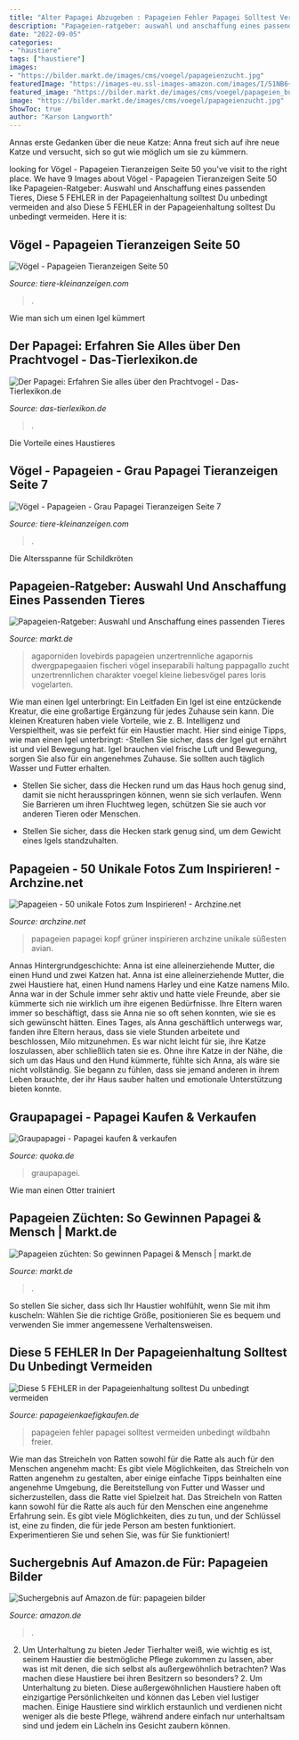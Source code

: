 ```yaml
---
title: "Alter Papagei Abzugeben : Papageien Fehler Papagei Solltest Vermeiden Unbedingt Wildbahn Freier"
description: "Papageien-ratgeber: auswahl und anschaffung eines passenden tieres"
date: "2022-09-05"
categories:
- "haustiere"
tags: ["haustiere"]
images:
- "https://bilder.markt.de/images/cms/voegel/papageienzucht.jpg"
featuredImage: "https://images-eu.ssl-images-amazon.com/images/I/51NB6+-JMpL._AC_US218_.jpg"
featured_image: "https://bilder.markt.de/images/cms/voegel/papageien_bunt_compr25kb.jpg"
image: "https://bilder.markt.de/images/cms/voegel/papageienzucht.jpg"
ShowToc: true
author: "Karson Langworth"
---
```



Annas erste Gedanken über die neue Katze: Anna freut sich auf ihre neue Katze und versucht, sich so gut wie möglich um sie zu kümmern.

	

		
looking for Vögel - Papageien Tieranzeigen Seite 50 you've visit to the right place. We have 9 Images about Vögel - Papageien Tieranzeigen Seite 50 like Papageien-Ratgeber: Auswahl und Anschaffung eines passenden Tieres, Diese 5 FEHLER in der Papageienhaltung solltest Du unbedingt vermeiden and also Diese 5 FEHLER in der Papageienhaltung solltest Du unbedingt vermeiden. Here it is:
		
    
## Vögel - Papageien Tieranzeigen Seite 50

<img loading=lazy src="http://www.tiere-kleinanzeigen.com/export/e3b442ca56fe02256f5e6322672a3.jpg" onerror="this.onerror=null;this.src='https://tse3.mm.bing.net/th?id=OIP.sRlCcjFuAwsnmk6WI4b7agHaF7&amp;pid=15.1';" alt="Vögel - Papageien Tieranzeigen Seite 50">

_Source: tiere-kleinanzeigen.com_

>. 

	

Wie man sich um einen Igel kümmert

    
## Der Papagei: Erfahren Sie Alles über Den Prachtvogel - Das-Tierlexikon.de

<img loading=lazy src="https://www.das-tierlexikon.de/wp-content/uploads/2018/06/papageien-paar-624x416.jpeg" onerror="this.onerror=null;this.src='https://tse3.mm.bing.net/th?id=OIP.12hD7FUr8FbrtlOWc6SCfQHaE8&amp;pid=15.1';" alt="Der Papagei: Erfahren Sie alles über den Prachtvogel - Das-Tierlexikon.de">

_Source: das-tierlexikon.de_

>. 

	

Die Vorteile eines Haustieres

    
## Vögel - Papageien - Grau Papagei Tieranzeigen Seite 7

<img loading=lazy src="https://tiere-kleinanzeigen.com/export/d981e087ee2092bb86fd79b331783.jpg" onerror="this.onerror=null;this.src='https://tse1.mm.bing.net/th?id=OIP.EURRYVqobm2KZZHI1YhGVAHaHB&amp;pid=15.1';" alt="Vögel - Papageien - Grau Papagei Tieranzeigen Seite 7">

_Source: tiere-kleinanzeigen.com_

>. 

	

Die Altersspanne für Schildkröten

    
## Papageien-Ratgeber: Auswahl Und Anschaffung Eines Passenden Tieres

<img loading=lazy src="https://bilder.markt.de/images/cms/voegel/papageienzucht.jpg" onerror="this.onerror=null;this.src='https://tse2.mm.bing.net/th?id=OIP.bh39vHb5aMwsG4ZfVBVvhAHaE6&amp;pid=15.1';" alt="Papageien-Ratgeber: Auswahl und Anschaffung eines passenden Tieres">

_Source: markt.de_

>agaporniden lovebirds papageien unzertrennliche agapornis dwergpapegaaien fischeri vögel inseparabili haltung pappagallo zucht unzertrennlichen charakter voegel kleine liebesvögel pares loris vogelarten. 

	

Wie man einen Igel unterbringt: Ein Leitfaden
Ein Igel ist eine entzückende Kreatur, die eine großartige Ergänzung für jedes Zuhause sein kann. Die kleinen Kreaturen haben viele Vorteile, wie z. B. Intelligenz und Verspieltheit, was sie perfekt für ein Haustier macht. Hier sind einige Tipps, wie man einen Igel unterbringt:
-Stellen Sie sicher, dass der Igel gut ernährt ist und viel Bewegung hat. Igel brauchen viel frische Luft und Bewegung, sorgen Sie also für ein angenehmes Zuhause. Sie sollten auch täglich Wasser und Futter erhalten.

- Stellen Sie sicher, dass die Hecken rund um das Haus hoch genug sind, damit sie nicht herausspringen können, wenn sie sich verlaufen. Wenn Sie Barrieren um ihren Fluchtweg legen, schützen Sie sie auch vor anderen Tieren oder Menschen.

- Stellen Sie sicher, dass die Hecken stark genug sind, um dem Gewicht eines Igels standzuhalten.

    
## Papageien - 50 Unikale Fotos Zum Inspirieren! - Archzine.net

<img loading=lazy src="https://archzine.net/wp-content/uploads/2015/05/grüner-papagei-bunter-papagei-papagei-bilder-.jpg" onerror="this.onerror=null;this.src='https://tse4.mm.bing.net/th?id=OIP.MnYz47iSZ7h1qcvVfk5OhgHaE4&amp;pid=15.1';" alt="Papageien - 50 unikale Fotos zum Inspirieren! - Archzine.net">

_Source: archzine.net_

>papageien papagei kopf grüner inspirieren archzine unikale süßesten avian. 

	

Annas Hintergrundgeschichte: Anna ist eine alleinerziehende Mutter, die einen Hund und zwei Katzen hat.
Anna ist eine alleinerziehende Mutter, die zwei Haustiere hat, einen Hund namens Harley und eine Katze namens Milo. Anna war in der Schule immer sehr aktiv und hatte viele Freunde, aber sie kümmerte sich nie wirklich um ihre eigenen Bedürfnisse. Ihre Eltern waren immer so beschäftigt, dass sie Anna nie so oft sehen konnten, wie sie es sich gewünscht hätten. Eines Tages, als Anna geschäftlich unterwegs war, fanden ihre Eltern heraus, dass sie viele Stunden arbeitete und beschlossen, Milo mitzunehmen. Es war nicht leicht für sie, ihre Katze loszulassen, aber schließlich taten sie es. Ohne ihre Katze in der Nähe, die sich um das Haus und den Hund kümmerte, fühlte sich Anna, als wäre sie nicht vollständig. Sie begann zu fühlen, dass sie jemand anderen in ihrem Leben brauchte, der ihr Haus sauber halten und emotionale Unterstützung bieten konnte.

    
## Graupapagei - Papagei Kaufen &amp; Verkaufen

<img loading=lazy src="https://pic0.qimage.de/57/12/90/r236901257.jpg" onerror="this.onerror=null;this.src='https://tse4.mm.bing.net/th?id=OIP.TRG1lbuRo0PCG5Xd98PWAAAAAA&amp;pid=15.1';" alt="Graupapagei - Papagei kaufen &amp; verkaufen">

_Source: quoka.de_

>graupapagei. 

	

Wie man einen Otter trainiert

    
## Papageien Züchten: So Gewinnen Papagei &amp; Mensch | Markt.de

<img loading=lazy src="https://bilder.markt.de/images/cms/voegel/papageien_bunt_compr25kb.jpg" onerror="this.onerror=null;this.src='https://tse1.mm.bing.net/th?id=OIP.SBvP9HqaLZq1SSnGEiIwLAAAAA&amp;pid=15.1';" alt="Papageien züchten: So gewinnen Papagei &amp; Mensch | markt.de">

_Source: markt.de_

>. 

	

So stellen Sie sicher, dass sich Ihr Haustier wohlfühlt, wenn Sie mit ihm kuscheln: Wählen Sie die richtige Größe, positionieren Sie es bequem und verwenden Sie immer angemessene Verhaltensweisen.

    
## Diese 5 FEHLER In Der Papageienhaltung Solltest Du Unbedingt Vermeiden

<img loading=lazy src="https://cdn.shortpixel.ai/client/q_glossy,ret_img,w_640/https://papageienkaefigkaufen.de/wp-content/uploads/2019/01/parrot-417967_640.jpg" onerror="this.onerror=null;this.src='https://tse4.mm.bing.net/th?id=OIP.oPuy4SCSZladWidQWAeCjQHaE5&amp;pid=15.1';" alt="Diese 5 FEHLER in der Papageienhaltung solltest Du unbedingt vermeiden">

_Source: papageienkaefigkaufen.de_

>papageien fehler papagei solltest vermeiden unbedingt wildbahn freier. 

	

Wie man das Streicheln von Ratten sowohl für die Ratte als auch für den Menschen angenehm macht: Es gibt viele Möglichkeiten, das Streicheln von Ratten angenehm zu gestalten, aber einige einfache Tipps beinhalten eine angenehme Umgebung, die Bereitstellung von Futter und Wasser und sicherzustellen, dass die Ratte viel Spielzeit hat.
Das Streicheln von Ratten kann sowohl für die Ratte als auch für den Menschen eine angenehme Erfahrung sein. Es gibt viele Möglichkeiten, dies zu tun, und der Schlüssel ist, eine zu finden, die für jede Person am besten funktioniert. Experimentieren Sie und sehen Sie, was für Sie funktioniert!

    
## Suchergebnis Auf Amazon.de Für: Papageien Bilder

<img loading=lazy src="https://images-eu.ssl-images-amazon.com/images/I/51NB6+-JMpL._AC_US218_.jpg" onerror="this.onerror=null;this.src='https://tse3.mm.bing.net/th?id=OIP.5Db3ibdBtGn7o-bR0IW-HwAAAA&amp;pid=15.1';" alt="Suchergebnis auf Amazon.de für: papageien bilder">

_Source: amazon.de_

>. 

	

2. Um Unterhaltung zu bieten
Jeder Tierhalter weiß, wie wichtig es ist, seinem Haustier die bestmögliche Pflege zukommen zu lassen, aber was ist mit denen, die sich selbst als außergewöhnlich betrachten? Was machen diese Haustiere bei ihren Besitzern so besonders? 2. Um Unterhaltung zu bieten. Diese außergewöhnlichen Haustiere haben oft einzigartige Persönlichkeiten und können das Leben viel lustiger machen. Einige Haustiere sind wirklich erstaunlich und verdienen nicht weniger als die beste Pflege, während andere einfach nur unterhaltsam sind und jedem ein Lächeln ins Gesicht zaubern können.

